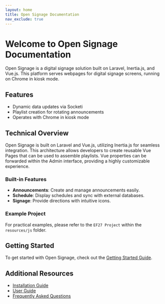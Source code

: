 ```yaml
---
layout: home
title: Open Signage Documentation
nav_exclude: true
---
```


# Welcome to Open Signage Documentation

Open Signage is a digital signage solution built on Laravel, Inertia.js, and Vue.js. This platform serves webpages for digital signage screens, running on Chrome in kiosk mode.

## Features

- Dynamic data updates via Socketi
- Playlist creation for rotating announcements
- Operates with Chrome in kiosk mode

## Technical Overview

Open Signage is built on Laravel and Vue.js, utilizing Inertia.js for seamless integration. This architecture allows developers to create reusable Vue Pages that can be used to assemble playlists. Vue properties can be forwarded within the Admin interface, providing a highly customizable experience.

### Built-in Features

- **Announcements**: Create and manage announcements easily.
- **Schedule**: Display schedules and sync with external databases.
- **Signage**: Provide directions with intuitive icons.

### Example Project

For practical examples, please refer to the `EF27 Project` within the `resources/js` folder.

## Getting Started

To get started with Open Signage, check out the [Getting Started Guide](/getting-started/).

## Additional Resources

- [Installation Guide](/installation/)
- [User Guide](/user-guide/)
- [Frequently Asked Questions](/faq/)
